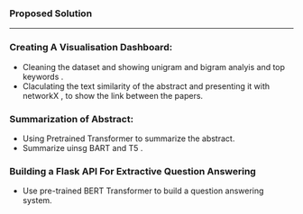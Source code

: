 ### Proposed Solution
_______

### Creating A Visualisation Dashboard:
* Cleaning the dataset and showing unigram and bigram analyis and top keywords .
* Claculating the text similarity of the abstract and presenting it with networkX , to show the link between the papers.

### Summarization of Abstract:
* Using Pretrained Transformer to summarize the abstract.
* Summarize uinsg BART and T5 .

### Building a Flask API For Extractive Question Answering
* Use pre-trained BERT Transformer to build a question answering system. 



